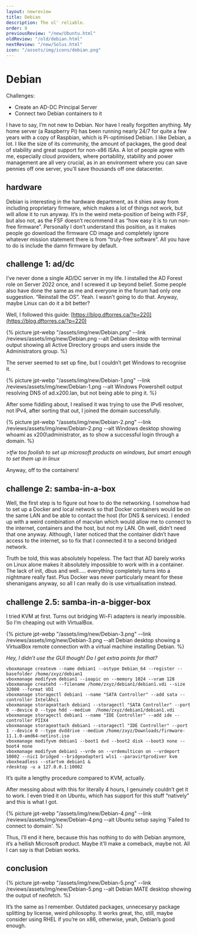 ```yaml
---
layout: newreview
title: Debian
description: The ol' reliable.
order: 8
previousReview: "/new/Ubuntu.html"
oldReview: "/old/debian.html"
nextReview: "/new/Solus.html"
icon: "/assets/img/icons/debian.png"
---
```


# Debian

Challenges:

- Create an AD-DC Principal Server
- Connect two Debian containers to it

I have to say, I’m not new to Debian. Nor have I really forgotten anything. My home server (a Raspberry Pi) has been running nearly 24/7 for quite a few years with a copy of Raspbian, which is Pi-optimised Debian. I like Debian, a lot. I like the size of its community, the amount of packages, the good deal of stability and great support for non-x86 ISAs. A lot of people agree with me, especially cloud providers, where portability, stability and power management are all very crucial, as in an environment where you can save pennies off one server, you’ll save thousands off one datacenter.

## hardware

Debian is interesting in the hardware department, as it shies away from including proprietary firmware, which makes a lot of things not work, but will allow it to run anyway. It’s in the weird meta-position of being with FSF, but also not, as the FSF doesn’t recommend it as “how easy it is to run non-free firmware”. Personally I don’t understand this position, as it makes people go download the firmware CD image and completely ignore whatever mission statement there is from “truly-free software”. All you have to do is include the damn firmware by default.

## challenge 1: ad/dc

I’ve never done a single AD/DC server in my life. I installed the AD Forest role on Server 2022 once, and I screwed it up beyond belief. Some people also have done the same as me and everyone in the forum had only one suggestion. “Reinstall the OS”. Yeah. I wasn’t going to do that. Anyway, maybe Linux can do it a bit better?

Well, I followed this guide: [https://blog.dftorres.ca/?p=220](https://blog.dftorres.ca/?p=220)

{% picture jpt-webp "/assets/img/new/Debian.png" --link /reviews/assets/img/new/Debian.png --alt Debian desktop with terminal output showing all Active Directory groups and users inside the Administrators group. %}

The server seemed to set up fine, but I couldn’t get Windows to recognise it.

{% picture jpt-webp "/assets/img/new/Debian-1.png" --link /reviews/assets/img/new/Debian-1.png --alt Windows Powershell output resolving DNS of ad.x200.lan, but not being able to ping it. %}

After some fiddling about, I realised it was trying to use the IPv6 resolver, not IPv4, after sorting that out, I joined the domain successfully.

{% picture jpt-webp "/assets/img/new/Debian-2.png" --link /reviews/assets/img/new/Debian-2.png --alt Windows desktop showing whoami as x200\administrator, as to show a successful login through a domain. %}

_>tfw too foolish to set up microsoft products on windows, but smart enough to set them up in linux_

Anyway, off to the containers!

## challenge 2: samba-in-a-box

Well, the first step is to figure out how to do the networking. I somehow had to set up a Docker and local network so that Docker containers would be on the same LAN and be able to contact the host (for DNS & services). I ended up with a weird combination of macvlan which would allow me to connect to the internet, containers and the host, but not my LAN. Oh well, didn’t need that one anyway. Although, I later noticed that the container didn’t have access to the internet, so to fix that I connected it to a second bridged network.

Truth be told, this was absolutely hopeless. The fact that AD barely works on Linux alone makes it absolutely impossible to work with in a container. The lack of init, dbus and well..... everything completely turns into a nightmare really fast. Plus Docker was never particularly meant for these shenanigans anyway, so all I can really do is use virtualisation instead.

## challenge 2.5: samba-in-a-bigger-box

I tried KVM at first. Turns out bridging Wi-Fi adapters is nearly impossible. So I’m cheaping out with VirtualBox.

{% picture jpt-webp "/assets/img/new/Debian-3.png" --link /reviews/assets/img/new/Debian-3.png --alt Debian desktop showing a VirtualBox remote connection with a virtual machine installing Debian. %}

_Hey, I didn’t use the GUI though! Do I get extra points for that?_

```
vboxmanage createvm --name debian1 --ostype Debian_64 --register --basefolder /home/zxyz/debian1
vboxmanage modifyvm debian1 --ioapic on --memory 1024 --vram 128
vboxmanage createhd --filename /home/zxyz/debian1/debian1.vdi --size 32000 --format VDI
vboxmanage storagectl debian1 --name "SATA Controller" --add sata --controller IntelAhci
vboxmanage storageattach debian1 --storagectl "SATA Controller" --port 0 --device 0 --type hdd --medium  /home/zxyz/debian1/debian1.vdi
vboxmanage storagectl debian1 --name "IDE Controller" --add ide --controller PIIX4
vboxmanage storageattach debian1 --storagectl "IDE Controller" --port 1 --device 0 --type dvddrive --medium /home/zxyz/Downloads/firmware-11.1.0-amd64-netinst.iso
vboxmanage modifyvm debian1 --boot1 dvd --boot2 disk --boot3 none --boot4 none
vboxmanage modifyvm debian1 --vrde on --vrdemulticon on --vrdeport 10002 --nic1 bridged --bridgeadapter1 wls1 --paravirtprodiver kvm
vboxheadless --startvm debian1 &
rdesktop -u a 127.0.0.1:10002
```

It’s quite a lengthy procedure compared to KVM, actually.

After messing about with this for literally 4 hours, I genuinely couldn’t get it to work. I even tried it on Ubuntu, which has support for this stuff “natively” and this is what I got.

{% picture jpt-webp "/assets/img/new/Debian-4.png" --link /reviews/assets/img/new/Debian-4.png --alt Ubuntu setup saying 'Failed to connect to domain'. %}

Thus, I’ll end it here, because this has nothing to do with Debian anymore, it’s a hellish Microsoft product. Maybe it’ll make a comeback, maybe not. All I can say is that Debian works.

## conclusion

{% picture jpt-webp "/assets/img/new/Debian-5.png" --link /reviews/assets/img/new/Debian-5.png --alt Debian MATE desktop showing the output of neofetch. %}

It’s the same as I remember. Outdated packages, unnecesaryy package splitting by license, weird philosophy. It works great, tho, still, maybe consider using RHEL if you’re on x86, otherwise, yeah, Debian’s good enough.
